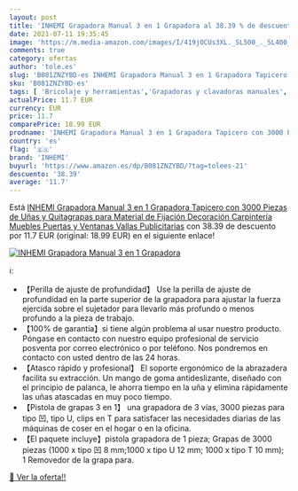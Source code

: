 ```yaml
---
layout: post
title: 'INHEMI Grapadora Manual 3 en 1 Grapadora al 38.39 % de descuento'
date: 2021-07-11 19:35:45
image: 'https://m.media-amazon.com/images/I/419jOCUs3XL._SL500_._SL400_.jpg'
comments: true
category: ofertas
author: 'tole.es'
slug: 'B081ZNZYBD-es INHEMI Grapadora Manual 3 en 1 Grapadora Tapicero con 3000...'
sku: 'B081ZNZYBD-es'
tags: [ 'Bricolaje y herramientas','Grapadoras y clavadoras manuales','Herramientas de mano','Herramientas manuales y eléctricas','grapadora','inhemi', ]
actualPrice: 11.7 EUR
currency: EUR
price: 11.7
comparePrice: 18.99 EUR
prodname: 'INHEMI Grapadora Manual 3 en 1 Grapadora Tapicero con 3000 Piezas de Uñas y Quitagrapas para Material de Fijación  Decoración  Carpintería  Muebles  Puertas y Ventanas  Vallas Publicitarias'
country: 'es'
flag: '🇪🇸'
brand: 'INHEMI'
buyurl: 'https://www.amazon.es/dp/B081ZNZYBD/?tag=tolees-21'
descuento: '38.39'
average: '11.7'
---
```


Está [INHEMI Grapadora Manual 3 en 1 Grapadora Tapicero con 3000 Piezas de Uñas y Quitagrapas para Material de Fijación  Decoración  Carpintería  Muebles  Puertas y Ventanas  Vallas Publicitarias](https://www.amazon.es/dp/B081ZNZYBD/?tag=tolees-21) con 38.39 de descuento por 11.7 EUR (original: 18.99 EUR) en el siguiente enlace!

[![INHEMI Grapadora Manual 3 en 1 Grapadora](https://m.media-amazon.com/images/I/419jOCUs3XL._SL500_._SL400_.jpg)](https://www.amazon.es/dp/B081ZNZYBD/?tag=tolees-21)

ℹ️:

- 【Perilla de ajuste de profundidad】 Use la perilla de ajuste de profundidad en la parte superior de la grapadora para ajustar la fuerza ejercida sobre el sujetador para llevarlo más profundo o menos profundo a la pieza de trabajo.
- 【100% de garantía】si tiene algún problema al usar nuestro producto. Póngase en contacto con nuestro equipo profesional de servicio posventa por correo electrónico o por teléfono. Nos pondremos en contacto con usted dentro de las 24 horas.
- 【Atasco rápido y profesional】 El soporte ergonómico de la abrazadera facilita su extracción. Un mango de goma antideslizante, diseñado con el principio de palanca, le ahorra tiempo en la uña y elimina rápidamente las uñas atascadas en muy poco tiempo.
- 【Pistola de grapas 3 en 1】 una grapadora de 3 vías, 3000 piezas para tipo 凹, tipo U, clips en T para satisfacer las necesidades diarias de las máquinas de coser en el hogar o en la oficina.
- 【El paquete incluye】pistola grapadora de 1 pieza; Grapas de 3000 piezas (1000 x tipo 凹 8 mm;1000 x tipo U 12 mm; 1000 x tipo T 10 mm); 1 Removedor de la grapa para.

[🛒 Ver la oferta!!](https://www.amazon.es/dp/B081ZNZYBD/?tag=tolees-21)
